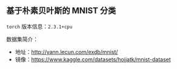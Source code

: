 ## 基于朴素贝叶斯的 MNIST 分类

`torch` 版本信息：`2.3.1+cpu`

数据集简介：

- 地址：http://yann.lecun.com/exdb/mnist/
- 镜像：https://www.kaggle.com/datasets/hojjatk/mnist-dataset

